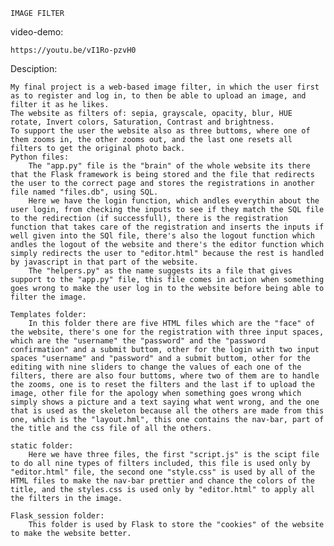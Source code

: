     IMAGE FILTER

video-demo:

    https://youtu.be/vI1Ro-pzvH0

Desciption:

    My final project is a web-based image filter, in which the user first as to register and log in, to then be able to upload an image, and filter it as he likes.
    The website as filters of: sepia, grayscale, opacity, blur, HUE rotate, Invert colors, Saturation, Contrast and brightness.
    To support the user the website also as three buttoms, where one of them zooms in, the other zooms out, and the last one resets all filters to get the original photo back.
    Python files:
        The "app.py" file is the "brain" of the whole website its there that the Flask framework is being stored and the file that redirects the user to the correct page and stores the registrations in another file named "files.db", using SQL.
        Here we have the login function, which andles everythin about the user login, from checking the inputs to see if they match the SQL file to the redirection (if successfull), there is the registration function that takes care of the registration and inserts the inputs if well given into the SQl file, there's also the logout function which andles the logout of the website and there's the editor function which simply redirects the user to "editor.html" because the rest is handled by javascript in that part of the website.
        The "helpers.py" as the name suggests its a file that gives support to the "app.py" file, this file comes in action when something goes wrong to make the user log in to the website before being able to filter the image.

    Templates folder:
        In this folder there are five HTML files which are the "face" of the website, there's one for the registration with three input spaces, which are the "username" the "password" and the "password confirmation" and a submit buttom, other for the login with two input spaces "username" and "password" and a submit buttom, other for the editing with nine sliders to change the values of each one of the filters, there are also four buttoms, where two of them are to handle the zooms, one is to reset the filters and the last if to upload the image, other file for the apology when something goes wrong which simply shows a picture and a text saying what went wrong, and the one that is used as the skeleton because all the others are made from this one, which is the "layout.hml", this one contains the nav-bar, part of the title and the css file of all the others.

    static folder:
        Here we have three files, the first "script.js" is the scipt file to do all nine types of filters included, this file is used only by "editor.html" file, the second one "style.css" is used by all of the HTML files to make the nav-bar prettier and chance the colors of the title, and the styles.css is used only by "editor.html" to apply all the filters in the image.

    Flask_session folder:
        This folder is used by Flask to store the "cookies" of the website to make the website better.